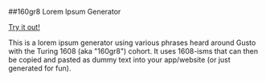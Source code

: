 ##160gr8 Lorem Ipsum Generator

[Try it out!](https://gness1804.github.io/160gr8-lorem-ipsum-gen/)

This is a lorem ipsum generator using various phrases heard around Gusto with the Turing 1608 (aka "160gr8") cohort. It uses 1608-isms that can then be copied and pasted as dummy text into your app/website (or just generated for fun).

